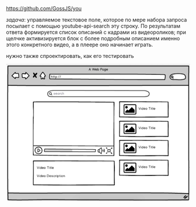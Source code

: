 
https://github.com/GossJS/you


*задача*: управляемое текстовое поле, которое по мере набора запроса посылает с помощью youtube-api-search эту строку. По результатам ответа формируется список описаний с кадрами из видеороликов; при щелчке активизируется блок с более подробным описанием именно этого конкретного видео, а в плеере оно начинает играть.

нужно также спроектировать, как его тестировать

![alt scheme](sketch.png "Должно выглядеть примерно так")




